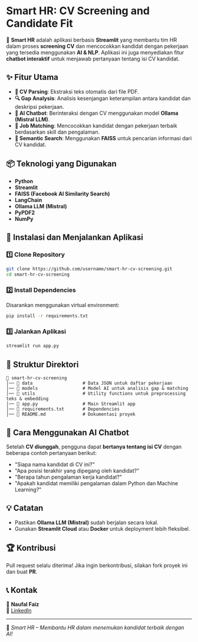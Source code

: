 # Smart HR: CV Screening and Candidate Fit

🚀 **Smart HR** adalah aplikasi berbasis **Streamlit** yang membantu tim HR dalam proses **screening CV** dan mencocokkan kandidat dengan pekerjaan yang tersedia menggunakan **AI & NLP**. Aplikasi ini juga menyediakan fitur **chatbot interaktif** untuk menjawab pertanyaan tentang isi CV kandidat.

## ✨ Fitur Utama
- **📄 CV Parsing**: Ekstraksi teks otomatis dari file PDF.
- **🔍 Gap Analysis**: Analisis kesenjangan keterampilan antara kandidat dan deskripsi pekerjaan.
- **🤖 AI Chatbot**: Berinteraksi dengan CV menggunakan model **Ollama (Mistral LLM)**.
- **📌 Job Matching**: Mencocokkan kandidat dengan pekerjaan terbaik berdasarkan skill dan pengalaman.
- **🔎 Semantic Search**: Menggunakan **FAISS** untuk pencarian informasi dari CV kandidat.

## 📦 Teknologi yang Digunakan
- **Python**
- **Streamlit**
- **FAISS (Facebook AI Similarity Search)**
- **LangChain**
- **Ollama LLM (Mistral)**
- **PyPDF2**
- **NumPy**

## 🚀 Instalasi dan Menjalankan Aplikasi
### 1️⃣ Clone Repository
```bash
git clone https://github.com/username/smart-hr-cv-screening.git
cd smart-hr-cv-screening
```

### 2️⃣ Install Dependencies
Disarankan menggunakan virtual environment:
```bash
pip install -r requirements.txt
```

### 3️⃣ Jalankan Aplikasi
```bash
streamlit run app.py
```

## 📁 Struktur Direktori
```
📂 smart-hr-cv-screening
│── 📂 data                   # Data JSON untuk daftar pekerjaan
│── 📂 models                 # Model AI untuk analisis gap & matching
│── 📂 utils                  # Utility functions untuk preprocessing teks & embedding
│── 📄 app.py                 # Main Streamlit app
│── 📄 requirements.txt       # Dependencies
│── 📄 README.md              # Dokumentasi proyek
```

## 🤖 Cara Menggunakan AI Chatbot
Setelah **CV diunggah**, pengguna dapat **bertanya tentang isi CV** dengan beberapa contoh pertanyaan berikut:
- "Siapa nama kandidat di CV ini?"
- "Apa posisi terakhir yang dipegang oleh kandidat?"
- "Berapa tahun pengalaman kerja kandidat?"
- "Apakah kandidat memiliki pengalaman dalam Python dan Machine Learning?"

## 💡 Catatan
- Pastikan **Ollama LLM (Mistral)** sudah berjalan secara lokal.
- Gunakan **Streamlit Cloud** atau **Docker** untuk deployment lebih fleksibel.

## 🏆 Kontribusi
Pull request selalu diterima! Jika ingin berkontribusi, silakan fork proyek ini dan buat **PR**.

## 📞 Kontak
👤 **Naufal Faiz**  
🔗 [LinkedIn](www.linkedin.com/in/naufal-faiz-nugraha-867534292)

---
🚀 *Smart HR – Membantu HR dalam menemukan kandidat terbaik dengan AI!*

